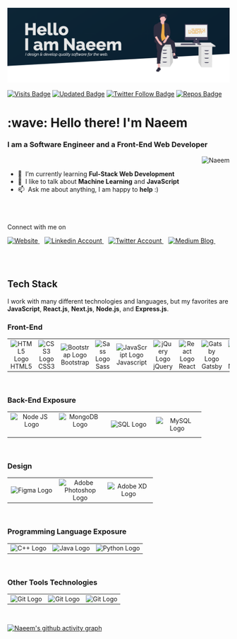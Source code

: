 ![](images/banner.png)


[![Visits Badge](https://badges.pufler.dev/visits/mkn1920/mkn1920?color=F9A826&style=for-the-badge)](https://github.com/mkn1920)
[![Updated Badge](https://badges.pufler.dev/updated/mkn1920/Mohammad-Naeem-Naseri?color=F9A826&style=for-the-badge)](https://badges.pufler.dev)
[![Twitter Follow Badge](https://img.shields.io/twitter/follow/naeem_naseri?color=F9A826&logo=twitter&style=for-the-badge)](https://twitter.com/naeem_naseri)
[![Repos Badge](https://badges.pufler.dev/repos/mkn1920?color=F9A826&style=for-the-badge)](https://badges.pufler.dev)


 <h1 align="left">:wave: Hello there! I'm Naeem </h1>
 <h3>I am a <strong>Software Engineer</strong> and a <strong>Front-End Web Developer</strong></h3>

<a href="#mkn1920">
  <img src="https://github-readme-stats.vercel.app/api?username=mkn1920&show_icons=true&theme=gruvbox&count_private=true&include_all_commits=true" alt="Naeem" align="right" />
</a>

<br/>

- :seedling: &nbsp;I’m currently learning **Ful-Stack Web Development**
- :speech_balloon: &nbsp;I like to talk about **Machine Learning** and **JavaScript**
- :mailbox: &nbsp;Ask me about anything, I am happy to **help** :)

<br/>
<br/>


<p align="left">Connect with me on </p>

<p align="left">
  <a href="https://portofoliomain85611.gatsbyjs.io/">
    <img src="https://upload.wikimedia.org/wikipedia/commons/thumb/c/c4/Globe_icon.svg/2048px-Globe_icon.svg.png" title="Website" alt="Website" width="36" />
  </a> &ensp;
  <a href="https://linkedin.com/in/mohammad-naeem-naseri-a64184206">
    <img src="https://cdn.worldvectorlogo.com/logos/linkedin-icon-2.svg" title="LinkedIn" alt="Linkedin Account" width="36" />
  </a> &ensp;
  <a href="https://twitter.com/naeem_naseri">
    <img src="https://cdn.worldvectorlogo.com/logos/twitter-3.svg" title="Twitter" alt="Twitter Account" width="38" />
  </a> &ensp;
  <a href="	https://medium.com/@mkn1920">
    <img src="https://cdn.worldvectorlogo.com/logos/monogram-medium.svg" title="Medium" alt="Medium Blog" width="36" />
  </a> &ensp;

</p><br /><br/>

## Tech Stack

I work with many different technologies and languages, but my favorites are **JavaScript**, **React.js**, **Next.js**, **Node.js**, and **Express.js**.
### Front-End


<table>
  <tr>
    <td align="center"  width="96">
      <img src="https://cdn.worldvectorlogo.com/logos/html-1.svg" title="HTML5" alt="HTML5 Logo" width="55" />
      <br/>HTML5
    </td>
    <td align="center"  width="96">
      <img src="https://cdn.worldvectorlogo.com/logos/css-3.svg" title="CSS3" alt="CSS3 Logo" width="55" />
      <br/>CSS3
    </td>
    <td align="center"  width="96">
      <img src="https://cdn.worldvectorlogo.com/logos/bootstrap-5-1.svg" title="Bootstrap" alt="Bootstrap Logo" width="75" />Bootstrap
      <br/>
    </td>
    <td align="center"  width="96">
      <img src="https://cdn.worldvectorlogo.com/logos/sass-1.svg" title="Sass" alt="Sass Logo" width="70" />
      <br/> Sass
    </td>
    <td align="center"  width="96">
      <img src="https://cdn.worldvectorlogo.com/logos/logo-javascript.svg" title="JavaScript" alt="JavaScript Logo" width="60" />
      <br/> Javascript
     </td>
     <td align="center"  width="96">
       <img src="https://cdn.worldvectorlogo.com/logos/jquery-4.svg" title="jQuery" alt="jQuery Logo" width="60" />
       <br/> jQuery
    </td>
    <td align="center"  width="96">
       <img src="https://cdn.worldvectorlogo.com/logos/react-2.svg" title="React JS" alt="React Logo" width="60" />
       <br/> React
    </td>
    <td align="center"  width="96">
       <img src="https://cdn.worldvectorlogo.com/logos/gatsby.svg" title="Gatsby" alt="Gats by Logo" width="60" />
       <br/> Gatsby
    </td> 
    <td align="center"  width="96">
      <img src="https://cdn.worldvectorlogo.com/logos/next-js.svg" title="Next JS" alt="Next JS Logo" width="60"/>
      <br/> NextJS
  </td>
  </tr>
</table>

<!-- <p>
  <img src="https://cdn.worldvectorlogo.com/logos/html-1.svg" title="HTML5" alt="HTML5 Logo" width="55" />
  <img src="https://cdn.worldvectorlogo.com/logos/css-3.svg" title="CSS3" alt="CSS3 Logo" width="55" />
  <img src="https://cdn.worldvectorlogo.com/logos/bootstrap-5-1.svg" title="Bootstrap" alt="Bootstrap Logo" width="75" />
  <img src="https://cdn.worldvectorlogo.com/logos/sass-1.svg" title="Sass" alt="Sass Logo" width="70" />
  <img src="https://cdn.worldvectorlogo.com/logos/logo-javascript.svg" title="JavaScript" alt="JavaScript Logo" width="60" />
  <img src="https://cdn.worldvectorlogo.com/logos/jquery-4.svg" title="jQuery" alt="jQuery Logo" width="60" />
  <img src="https://cdn.worldvectorlogo.com/logos/react-2.svg" title="React JS" alt="React Logo" width="60" />
  <img src="https://cdn.worldvectorlogo.com/logos/gatsby.svg" title="Gatsby" alt="Gats by Logo" width="60" />
  <img src="https://cdn.worldvectorlogo.com/logos/next-js.svg" title="Next JS" alt="Next JS Logo" width="60"/>
</p><br /> -->
<br/>

### Back-End Exposure

<table>
  <tr>
    <td align="center"  width="96">
      <img src="https://cdn.worldvectorlogo.com/logos/nodejs-1.svg" title="Node JS" alt="Node JS Logo" width="96"/> &ensp;
    </td>
    <td align="center"  width="96">
      <img src="https://cdn.worldvectorlogo.com/logos/mongodb-icon-1.svg" title="MongoDB" alt="MongoDB Logo" width="64"/> &ensp;
    </td>
    <td align="center"  width="96">
      <img src="https://st3.depositphotos.com/20524830/34592/v/600/depositphotos_345920402-stock-illustration-sql-database-icon-logo-design.jpg" title="SQL" alt="SQL Logo" width="70"/>
    </td>
    <td align="center"  width="96">
      <img src="https://cdn.worldvectorlogo.com/logos/mysql-6.svg" title="MySQL" alt="MySQL Logo" width="56"/>
    </td>
  </tr>
</table>
</br>

### Design

<table>
  <tr>
    <td align="center"  width="96">
      <img src="https://cdn.worldvectorlogo.com/logos/figma-1.svg" title="Figma" alt="Figma Logo" width="34"/>
    </td>
    <td align="center"  width="96">
      <img src="https://cdn.worldvectorlogo.com/logos/adobe-photoshop-2.svg" title="Adobe Photoshop" alt="Adobe Photoshop Logo" width="55"/>
    </td>
    <td align="center"  width="96">
      <img src="https://cdn.worldvectorlogo.com/logos/adobe-xd-1.svg" title="Adobe XD" alt="Adobe XD Logo" width="55"/>
    </td>
  </tr>
</table><br/>

### Programming Language Exposure

<table>
  <tr>
    <td><img src="https://cdn.worldvectorlogo.com/logos/c.svg" title="C++" alt="C++ Logo" width="50"/></td>
    <td><img src="https://cdn.worldvectorlogo.com/logos/java-14.svg" title="Java" alt="Java Logo" width="50"/></td>
    <td><img src="https://cdn.worldvectorlogo.com/logos/python-5.svg" title="Python" alt="Python Logo" width="50"/></td>
  </tr>
</table>
<br />


### Other Tools Technologies

<table>
  <tr>
    <td><img src="https://cdn.worldvectorlogo.com/logos/git-icon.svg" title="Git" alt="Git Logo" width="50"/></td>
    <td><img src="https://cdn.worldvectorlogo.com/logos/json.svg" title="Git" alt="Git Logo" width="50"/></td>
    <td><img src="https://cdn.worldvectorlogo.com/logos/visual-studio-code-1.svg" title="Git" alt="Git Logo" width="50"/></td>
  </tr>
</table>
<br/>

[![Naeem's github activity graph](https://activity-graph.herokuapp.com/graph?username=mkn1920&theme=elegant)](https://github.com/mkn1920)



